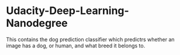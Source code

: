# Udacity-Deep-Learning-Nanodegree

This contains the dog prediction classifier which predictrs whether an image has a dog, or human, and what breed it belongs to.

